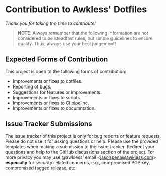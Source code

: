 <!--
SPDX-FileCopyrightText: 2023 Jason Pena <jasonpena@awkless.com>
SPDX-License-Identifier: MIT
-->

# Contribution to Awkless' Dotfiles

_Thank you for taking the time to contribute!_

> __NOTE__: Always remember that the following information are not considered to
> be steadfast rules, but simple guidelines to ensure quality. Thus, always use
> your best judgement!

## Expected Forms of Contribution

This project is open to the following forms of contribution:

- Improvements or fixes to dotfiles.
- Reporting of bugs.
- Suggestions for features or improvements.
- Improvements or fixes to scripts.
- Improvements or fixes to CI pipeline.
- Improvements or fixes to documntation.

## Issue Tracker Submissions

The issue tracker of this project is only for bug reports or feature requests.
Please do not use it for asking questions or help. Please use the provided
templates when making a submission to the issue tracker. Redirect your questions
and help to the GitHub discussions section of the project. For more privacy you
may use @awkless' email \<<jasonpena@awkless.com>\> __especially__ for security
related concerns, e.g., compromised PGP key, compromised tagged release, etc.
